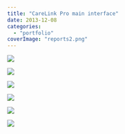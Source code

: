 ```yaml
---
title: "CareLink Pro main interface"
date: 2013-12-08
categories: 
  - "portfolio"
coverImage: "reports2.png"
---
```


![](images/reports2.png)

![](images/reports1.png)

![](images/devices.png)

![](images/profile.png)

![](images/pick_a_door-1024x794.png)

![](images/reports3.png)
